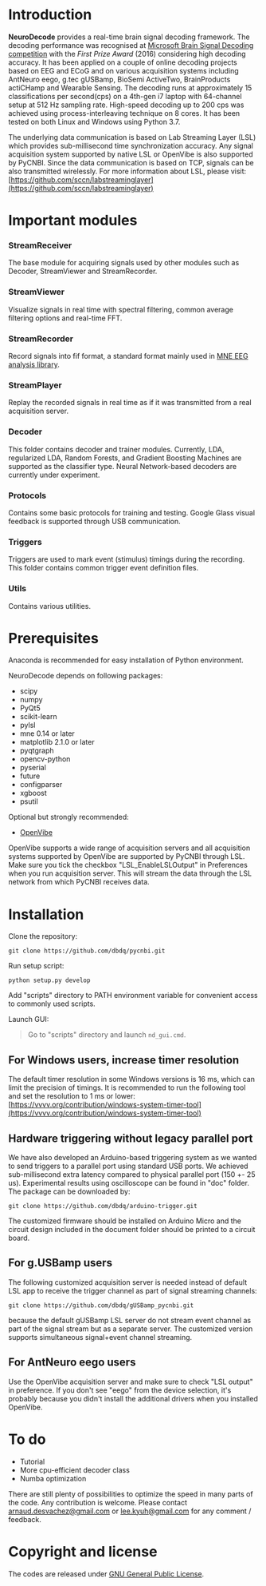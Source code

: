 # Introduction

**NeuroDecode** provides a real-time brain signal decoding framework. The decoding performance was recognised at [Microsoft Brain Signal Decoding competition](https://github.com/dbdq/microsoft_decoding) with the <i>First Prize Award</i> (2016) considering high decoding accuracy. It has been applied on a couple of online decoding projects based on EEG and ECoG and on various acquisition systems including AntNeuro eego, g.tec gUSBamp, BioSemi ActiveTwo, BrainProducts actiCHamp and Wearable Sensing. The decoding runs at approximately 15 classifications per second(cps) on a 4th-gen i7 laptop with 64-channel setup at 512 Hz sampling rate. High-speed decoding up to 200 cps was achieved using process-interleaving technique on 8 cores. It has been tested on both Linux and Windows using Python 3.7.

The underlying data communication is based on Lab Streaming Layer (LSL) which provides sub-millisecond time synchronization accuracy. Any signal acquisition system supported by native LSL or OpenVibe is also supported by PyCNBI. Since the data communication is based on TCP, signals can be also transmitted wirelessly. For more information about LSL, please visit:
[https://github.com/sccn/labstreaminglayer](https://github.com/sccn/labstreaminglayer)

# Important modules

### StreamReceiver
The base module for acquiring signals used by other modules such as Decoder, StreamViewer and StreamRecorder.

### StreamViewer
Visualize signals in real time with spectral filtering, common average filtering options and real-time FFT.

### StreamRecorder
Record signals into fif format, a standard format mainly used in [MNE EEG analysis library](http://martinos.org/mne/).

### StreamPlayer
Replay the recorded signals in real time as if it was transmitted from a real acquisition server.

### Decoder
This folder contains decoder and trainer modules. Currently, LDA, regularized LDA, Random Forests, and Gradient Boosting Machines are supported as the classifier type. Neural Network-based decoders are currently under experiment.

### Protocols
Contains some basic protocols for training and testing. Google Glass visual feedback is supported through USB communication.

### Triggers
Triggers are used to mark event (stimulus) timings during the recording. This folder contains common trigger event definition files. 

### Utils
Contains various utilities.


# Prerequisites

Anaconda is recommended for easy installation of Python environment.

NeuroDecode depends on following packages:
  - scipy
  - numpy
  - PyQt5
  - scikit-learn
  - pylsl
  - mne 0.14 or later
  - matplotlib 2.1.0 or later
  - pyqtgraph
  - opencv-python
  - pyserial
  - future
  - configparser
  - xgboost
  - psutil

Optional but strongly recommended:
  - [OpenVibe](http://openvibe.inria.fr/downloads)

OpenVibe supports a wide range of acquisition servers and all acquisition systems supported by OpenVibe are supported by PyCNBI through LSL. Make sure you tick the checkbox "LSL_EnableLSLOutput" in Preferences when you run acquisition server. This will stream the data through the LSL network from which PyCNBI receives data. 

# Installation

Clone the repository:
```
git clone https://github.com/dbdq/pycnbi.git
```

Run setup script:
```
python setup.py develop
```
Add "scripts" directory to PATH environment variable for convenient access to commonly used scripts.

Launch GUI:
> Go to "scripts" directory and launch ```nd_gui.cmd```.


## For Windows users, increase timer resolution
The default timer resolution in some Windows versions is 16 ms, which can limit the precision of timings. It is recommended to run the following tool and set the resolution to 1 ms or lower:
[https://vvvv.org/contribution/windows-system-timer-tool](https://vvvv.org/contribution/windows-system-timer-tool)


## Hardware triggering without legacy parallel port
We have also developed an Arduino-based triggering system as we wanted to send triggers to a parallel port using standard USB ports. We achieved sub-millisecond extra latency compared to physical parallel port (150 +- 25 us). Experimental results using oscilloscope can be found in "doc" folder. The package can be downloaded by:
```
git clone https://github.com/dbdq/arduino-trigger.git
```
The customized firmware should be installed on Arduino Micro and the circuit design included in the document folder should be printed to a circuit board.


## For g.USBamp users
The following customized acquisition server is needed instead of default LSL app to receive the trigger channel as part of signal streaming channels:
```
git clone https://github.com/dbdq/gUSBamp_pycnbi.git
```
because the default gUSBamp LSL server do not stream event channel as part of the signal stream but as a separate server. The customized version supports simultaneous signal+event channel streaming. 


## For AntNeuro eego users
Use the OpenVibe acquisition server and make sure to check "LSL output" in preference.  If you don't see "eego" from the device selection, it's probably because you didn't install the additional drivers when you installed OpenVibe.


# To do
  - Tutorial 
  - More cpu-efficient decoder class
  - Numba optimization

There are still plenty of possibilities to optimize the speed in many parts of the code. Any contribution is welcome. Please contact arnaud.desvachez@gmail.com or lee.kyuh@gmail.com for any comment / feedback.


# Copyright and license
The codes are released under [GNU General Public License](https://www.gnu.org/licenses/gpl-3.0.en.html).
